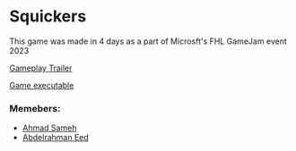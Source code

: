 # Squickers

This game was made in 4 days as a part of Microsft's FHL GameJam event 2023

[Gameplay Trailer](https://drive.google.com/file/d/1yD6DOCFO5VpUobIPEFwYv_cLtkIhQtie/view?usp=sharing)

[Game executable](https://drive.google.com/file/d/1vnjS0NQhAKv5k_Bx2eIZYOokCXqhXoGA/view?usp=sharing)


### Memebers:

- [Ahmad Sameh](https://github.com/AhmadSElsayed)
- [Abdelrahman Eed](https://github.com/SharkMan201)
